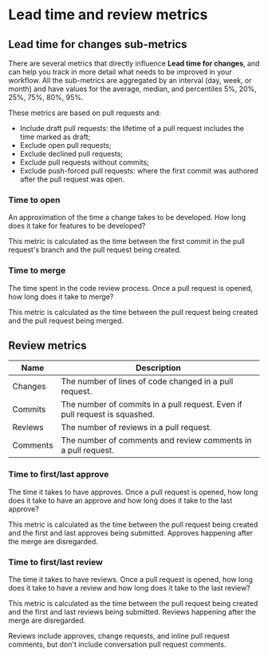 # Lead time and review metrics

## Lead time for changes sub-metrics
There are several metrics that directly influence **Lead time for changes**, and can help you track in more detail what needs to be improved in your workflow.
All the sub-metrics are aggregated by an interval (day, week, or month) and have values for the average, median, and percentiles 5%, 20%, 25%, 75%, 80%, 95%.

These metrics are based on pull requests and:

-   Include draft pull requests: the lifetime of a pull request includes the time marked as draft;
-   Exclude open pull requests;
-   Exclude declined pull requests;
-   Exclude pull requests without commits;
-   Exclude push-forced pull requests: where the first commit was authored after the pull request was open.

### Time to open

An approximation of the time a change takes to be developed. How long does it take for features to be developed?

This metric is calculated as the time between the first commit in the pull request's branch and the pull request being created.

### Time to merge

The time spent in the code review process. Once a pull request is opened, how long does it take to merge?

This metric is calculated as the time between the pull request being created and the pull request being merged.

## Review metrics

| Name     | Description                                                                |
| -------- | -------------------------------------------------------------------------- |
| Changes  | The number of lines of code changed in a pull request.                     |
| Commits  | The number of commits in a pull request. Even if pull request is squashed. |
| Reviews  | The number of reviews in a pull request.                                   |
| Comments | The number of comments and review comments in a pull request.              |

### Time to first/last approve

The time it takes to have approves. Once a pull request is opened, how long does it take to have an approve and how long does it take to the last approve?

This metric is calculated as the time between the pull request being created and the first and last approves being submitted.
Approves happening after the merge are disregarded.

### Time to first/last review

The time it takes to have reviews. Once a pull request is opened, how long does it take to have a review and how long does it take to the last review?

This metric is calculated as the time between the pull request being created and the first and last reviews being submitted.
Reviews happening after the merge are disregarded.

Reviews include approves, change requests, and inline pull request comments, but don't include conversation pull request comments.

